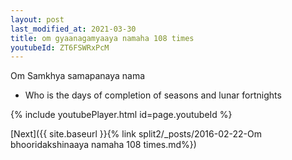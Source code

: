 ```yaml
---
layout: post
last_modified_at: 2021-03-30
title: om gyaanagamyaaya namaha 108 times
youtubeId: ZT6FSWRxPcM
---
```

 
 
Om Samkhya samapanaya nama 
 
 -  Who is the days of completion of seasons and lunar fortnights 
 
  
 
  
 
 
 
 
 
 


{% include youtubePlayer.html id=page.youtubeId %}
 
[Next]({{ site.baseurl }}{% link  split2/_posts/2016-02-22-Om bhooridakshinaaya namaha 108 times.md%})
 
